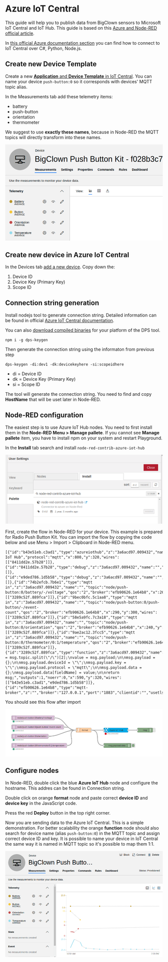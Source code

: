 # Azure IoT Central

This guide will help you to publish data from BigClown sensors to Microsoft IoT Central and IoT Hub. This guide is based on this [Azure and Node-RED official article](https://azure.microsoft.com/es-es/blog/connecting-node-red-to-azure-iot-central/).

In [this official Azure documentation section](https://docs.microsoft.com/cs-cz/azure/iot-central/howto-generate-connection-string) you can find how to connect to IoT Central over C\#, Python, Node.js.

## Create new Device Template

Create a new [**Application** and **Device Template** in IoT Central](https://docs.microsoft.com/cs-cz/azure/iot-central/tutorial-define-device-type). You can name your device `push-button:0` so it corresponds with devices' MQTT topic alias.

In the Measurements tab add these telemetry items:

* battery
* push-button
* orientation
* thermometer

We suggest to use **exactly these names**, because in Node-RED the MQTT topics will directly transform into these names.

![](../.gitbook/assets/image%20%283%29.png)

## Create new device in Azure IoT Central

In the Devices tab [add a new device](https://docs.microsoft.com/en-us/azure/iot-central/tutorial-add-device#add-a-real-device). Copy down the:

1. Device ID
2. Device Key \(Primary Key\)
3. Scope ID

## Connection string generation

Install nodejs tool to generate connection string. Detailed information can be found in official [Azure IoT Central documentation](https://docs.microsoft.com/en-us/azure/iot-central/tutorial-add-device#generate-the-connection-string).

You can also [download compiled binaries](https://github.com/Azure/dps-keygen/tree/master/bin) for your platform of the DPS tool.

```text
npm i -g dps-keygen
```

Then generate the connection string using the informaton from previous step

```text
dps-keygen -di:dev1 -dk:devicekeyhere -si:scopeidhere
```

* di = Device ID
* dk = Device Key \(Primary Key\)
* si = Scope ID

The tool will generate the connection string. You need to find and copy **HostName** that will be uset later in Node-RED.

## Node-RED configuration

The easiest step is to use Azure IoT Hub nodes. You need to first install them in the **Node-RED Menu &gt; Manage pallete**. If you cannot see **Manage pallete** item, you have to install npm on your system and restart Playground.

In the **Install** tab search and install `node-red-contrib-azure-iot-hub`

![](../.gitbook/assets/image.png)

First, create the flow in Node-RED for your device. This example is prepared for Radio Push Button Kit. You can import the flow by copying the code below and use Menu &gt; Import &gt; Clipboard in Node-RED menu.

```text
[{"id":"b43e51eb.c3ad1","type":"azureiothub","z":"3a6acd97.009432","name":"Azure IoT Hub","protocol":"mqtt","x":800,"y":320,"wires":[["8411dd2e.57b28"]]},{"id":"8411dd2e.57b28","type":"debug","z":"3a6acd97.009432","name":"","active":false,"tosidebar":true,"console":false,"tostatus":false,"complete":"true","x":990,"y":320,"wires":[]},{"id":"e9ded786.1d5b58","type":"debug","z":"3a6acd97.009432","name":"","active":true,"tosidebar":true,"console":false,"tostatus":false,"complete":"payload.data","x":810,"y":420,"wires":[]},{"id":"74b2efcb.7b6e1","type":"mqtt in","z":"3a6acd97.009432","name":"","topic":"node/push-button:0/battery/-/voltage","qos":"2","broker":"efb90626.1e64b8","x":260,"y":240,"wires":[["3289c52f.889fca"]]},{"id":"9bec0bfc.5c1aa8","type":"mqtt in","z":"3a6acd97.009432","name":"","topic":"node/push-button:0/push-button/-/event-count","qos":"2","broker":"efb90626.1e64b8","x":290,"y":300,"wires":[["3289c52f.889fca"]]},{"id":"58e5a9fc.7c3a18","type":"mqtt in","z":"3a6acd97.009432","name":"","topic":"node/push-button:0/orientation","qos":"2","broker":"efb90626.1e64b8","x":240,"y":360,"wires":[["3289c52f.889fca"]]},{"id":"9ae2ac12.3fcc5","type":"mqtt in","z":"3a6acd97.009432","name":"","topic":"node/push-button:0/thermometer/0:1/temperature","qos":"2","broker":"efb90626.1e64b8","x":300,"y":420,"wires":[["3289c52f.889fca"]]},{"id":"3289c52f.889fca","type":"function","z":"3a6acd97.009432","name":"format","func":"fieldName = msg.topic.split(\"/\")[2];\nvalue = msg.payload;\n\nmsg.payload = {};\n\nmsg.payload.deviceId = \"\";\nmsg.payload.key = \"\";\nmsg.payload.protocol = \"mqtt\";\n\nmsg.payload.data = {};\nmsg.payload.data[fieldName] = value;\n\nreturn msg;","outputs":1,"noerr":0,"x":590,"y":320,"wires":[["b43e51eb.c3ad1","e9ded786.1d5b58"]]},{"id":"efb90626.1e64b8","type":"mqtt-broker","z":"","broker":"127.0.0.1","port":"1883","clientid":"","usetls":false,"compatmode":true,"keepalive":"60","cleansession":true,"birthTopic":"","birthQos":"0","birthPayload":"","willTopic":"","willQos":"0","willPayload":""}]
```

You should see this flow after import

![](../.gitbook/assets/image%20%284%29.png)

## Configure nodes

In Node-RED, double click the blue **Azure IoT Hub** node and configure the hostname. This addres can be found in Connection string.

Double click on orange **format** node and paste correct **device ID** and **device key** in the JavaScript code.

Press the red **Deploy** button in the top right corner.

Now you are sending data to the Azure IoT Central. This is a simple demonstration. For better scalability the orange **function** node should also search for device name \(alias `push-button:0`\) in the MQTT topic and assign correct device ID and key. It is possible to name your device in IoT Central the same way it is named in MQTT topic so it's possible to map them 1:1.

![](../.gitbook/assets/image%20%281%29.png)

